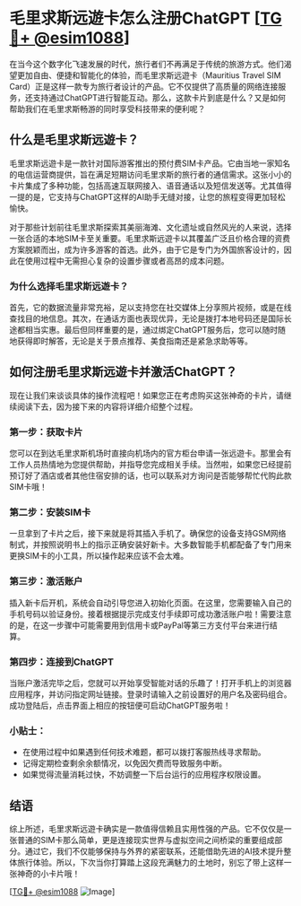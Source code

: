 # 毛里求斯远遊卡怎么注册ChatGPT [[TG💪+ @esim1088](https://t.me/s/esim1088)]

在当今这个数字化飞速发展的时代，旅行者们不再满足于传统的旅游方式。他们渴望更加自由、便捷和智能化的体验，而毛里求斯远遊卡（Mauritius Travel SIM Card）正是这样一款专为旅行者设计的产品。它不仅提供了高质量的网络连接服务，还支持通过ChatGPT进行智能互动。那么，这款卡片到底是什么？又是如何帮助我们在毛里求斯畅游的同时享受科技带来的便利呢？

## 什么是毛里求斯远遊卡？

毛里求斯远遊卡是一款针对国际游客推出的预付费SIM卡产品。它由当地一家知名的电信运营商提供，旨在满足短期访问毛里求斯的旅行者的通信需求。这张小小的卡片集成了多种功能，包括高速互联网接入、语音通话以及短信发送等。尤其值得一提的是，它支持与ChatGPT这样的AI助手无缝对接，让您的旅程变得更加轻松愉快。

对于那些计划前往毛里求斯探索其美丽海滩、文化遗址或自然风光的人来说，选择一张合适的本地SIM卡至关重要。毛里求斯远遊卡以其覆盖广泛且价格合理的资费方案脱颖而出，成为许多游客的首选。此外，由于它是专门为外国旅客设计的，因此在使用过程中无需担心复杂的设置步骤或者高昂的成本问题。

### 为什么选择毛里求斯远遊卡？

首先，它的数据流量非常充裕，足以支持您在社交媒体上分享照片视频，或是在线查找目的地信息。其次，在通话方面也表现优异，无论是拨打本地号码还是国际长途都相当实惠。最后但同样重要的是，通过绑定ChatGPT服务后，您可以随时随地获得即时解答，无论是关于景点推荐、美食指南还是紧急求助等等。

## 如何注册毛里求斯远遊卡并激活ChatGPT？

现在让我们来谈谈具体的操作流程吧！如果您正在考虑购买这张神奇的卡片，请继续阅读下去，因为接下来的内容将详细介绍整个过程。

### 第一步：获取卡片

您可以在到达毛里求斯机场时直接向机场内的官方柜台申请一张远遊卡。那里会有工作人员热情地为您提供帮助，并指导您完成相关手续。当然啦，如果您已经提前预订好了酒店或者其他住宿安排的话，也可以联系对方询问是否能够帮忙代购此款SIM卡哦！

### 第二步：安装SIM卡

一旦拿到了卡片之后，接下来就是将其插入手机了。确保您的设备支持GSM网络制式，并按照说明书上的指示正确安装好新卡。大多数智能手机都配备了专门用来更换SIM卡的小工具，所以操作起来应该不会太难。

### 第三步：激活账户

插入新卡后开机，系统会自动引导您进入初始化页面。在这里，您需要输入自己的手机号码以验证身份。接着根据提示完成支付手续即可成功激活账户啦！需要注意的是，在这一步骤中可能需要用到信用卡或PayPal等第三方支付平台来进行结算。

### 第四步：连接到ChatGPT

当账户激活完毕之后，您就可以开始享受智能对话的乐趣了！打开手机上的浏览器应用程序，并访问指定网址链接。登录时请输入之前设置好的用户名及密码组合。成功登陆后，点击界面上相应的按钮便可启动ChatGPT服务啦！

### 小贴士：

- 在使用过程中如果遇到任何技术难题，都可以拨打客服热线寻求帮助。
- 记得定期检查剩余余额情况，以免因欠费而导致服务中断。
- 如果觉得流量消耗过快，不妨调整一下后台运行的应用程序权限设置。

## 结语

综上所述，毛里求斯远遊卡确实是一款值得信赖且实用性强的产品。它不仅仅是一张普通的SIM卡那么简单，更是连接现实世界与虚拟空间之间桥梁的重要组成部分。通过它，我们不仅能够保持与外界的紧密联系，还能借助先进的AI技术提升整体旅行体验。所以，下次当你打算踏上这段充满魅力的土地时，别忘了带上这样一张神奇的小卡片哦！

[[TG💪+ @esim1088](https://t.me/s/esim1088) ![Image](https://i.postimg.cc/4NQfJmqS/Snipaste-2025-05-13-00-14-12.png)]